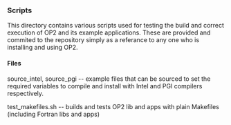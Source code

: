 ### Scripts

This directory contains various scripts used for testing the build and correct
execution of OP2 and its example applications. These are provided and commited
to the repository simply as a referance to any one who is installing and using OP2.


#### Files

source_intel, source_pgi -- example files that can be sourced to set the required variables to compile and install with
Intel and PGI compilers respectively.

test_makefiles.sh -- builds and tests OP2 lib and apps with plain Makefiles (including Fortran libs and apps)

